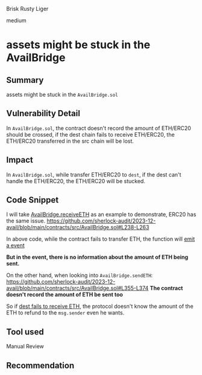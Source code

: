 Brisk Rusty Liger

medium

# assets might be stuck in the AvailBridge

## Summary
assets might be stuck in the `AvailBridge.sol`

## Vulnerability Detail
In `AvailBridge.sol`, the contract doesn't record the amount of ETH/ERC20 should be crossed, if the dest chain fails to receive ETH/ERC20, the ETH/ERC20 transferred in the src chain will be lost.

## Impact
In `AvailBridge.sol`, while transfer ETH/ERC20 to `dest`, if the dest can't handle the ETH/ERC20, the ETH/ERC20 will be stucked.

## Code Snippet
I will take [AvailBridge.receiveETH](https://github.com/sherlock-audit/2023-12-avail/blob/main/contracts/src/AvailBridge.sol#L239-L263) as an example to demonstrate, ERC20 has the same issue.
https://github.com/sherlock-audit/2023-12-avail/blob/main/contracts/src/AvailBridge.sol#L238-L263

In above code, while the contract fails to transfer ETH, the function will [emit a event](https://github.com/sherlock-audit/2023-12-avail/blob/main/contracts/src/AvailBridge.sol#L259-L262)

**But in the event, there is no information about the amount of ETH being sent.**

On the other hand, when looking into `AvailBridge.sendETH`:
https://github.com/sherlock-audit/2023-12-avail/blob/main/contracts/src/AvailBridge.sol#L355-L374
**The contract doesn't record the amount of ETH be sent too**

So if [dest fails to receive ETH](https://github.com/sherlock-audit/2023-12-avail/blob/main/contracts/src/AvailBridge.sol#L259-L262), the protocol doesn't know the amount of the ETH to refund to the `msg.sender` even he wants.

## Tool used

Manual Review

## Recommendation
